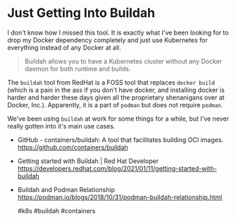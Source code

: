 # Just Getting Into Buildah

I don't know how I missed this tool. It is exactly what I've been
looking for to drop my Docker dependency completely and just use
Kubernetes for everything instead of any Docker at all.

> Buildah allows you to have a Kubernetes cluster without any Docker
> daemon for both runtime and builds.

The `buildah` tool from RedHat is a FOSS tool that replaces `docker
build` (which is a pain in the ass if you don't have docker, and
installing docker is harder and harder these days given all the
proprietary shenanigans over at Docker, Inc.). Apparently, it is a part
of `podman` but does not require `podman`.

We've been using `buildah` at work for some things for a while, but I've
never really gotten into it's main use cases.

* GitHub - containers/buildah: A tool that facilitates building OCI images.  
  https://github.com/containers/buildah

* Getting started with Buildah \| Red Hat Developer  
  https://developers.redhat.com/blog/2021/01/11/getting-started-with-buildah

* Buildah and Podman Relationship  
  https://podman.io/blogs/2018/10/31/podman-buildah-relationship.html

    #k8s #buildah #containers
